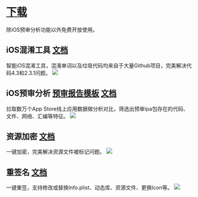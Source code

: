 # [下载](https://github.com/ybbc/ReviewTools/releases)

除iOS预审分析功能以外免费开放使用。

## iOS混淆工具 [文档](https://nichaoge.com/hx.html)
智能iOS混淆工具，混淆单词以及垃圾代码均来自于大量Github项目，完美解决代码4.3和2.3.1问题。
![](https://file.nichaoge.com/SF3VtcYiys5jkgSPQJ8NQsQh9NQzihgm/hx.gif)

## iOS预审分析 [预审报告模板](https://file.nichaoge.com/95h48gnHr8kemUwdjiwQa6Cfv8qGzYWO/%E9%A2%84%E5%AE%A1%E6%8A%A5%E5%91%8A%E6%A8%A1%E6%9D%BF.html) [文档](https://nichaoge.com/review.html)
拉取数万个App Store线上应用数据做分析对比，筛选出预审ipa包存在的代码、文件、网络、汇编等特征。
![](https://file.nichaoge.com/PxsoQ9PuxxGG43SLRY5KQFE37PBsr8mE/review.png)

## 资源加密 [文档](https://nichaoge.com/encrypt.html)
一键加密，完美解决资源文件被标记问题。
![](https://file.nichaoge.com/L27x5obP1HszJ3wToj7YcmqrfQB0Am5m/encrypt.gif)

## 重签名 [文档](https://nichaoge.com/resign.html)
一键重签，支持修改或替换Info.plist、动态库、资源文件、更换Icon等。
![](https://file.nichaoge.com/HfXzOdI8kjVkwiwKeflJ5qbVP9RuU3Iv/resign.gif)


